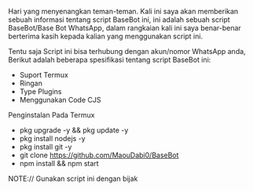   Hari yang menyenangkan teman-teman. Kali ini saya akan memberikan sebuah informasi tentang script BaseBot ini, ini adalah sebuah script BaseBot/Base Bot WhatsApp, dalam rangkaian kali ini saya benar-benar berterima kasih kepada kalian yang menggunakan script ini.

   Tentu saja Script ini bisa terhubung dengan akun/nomor WhatsApp anda, Berikut adalah beberapa spesifikasi tentang script BaseBot ini:

- Suport Termux
- Ringan
- Type Plugins
- Menggunakan Code CJS

Penginstalan Pada Termux
- pkg upgrade -y && pkg update -y
- pkg install nodejs -y
- pkg install git -y
- git clone      https://github.com/MaouDabi0/BaseBot
- npm install && npm start

NOTE:// Gunakan script ini dengan bijak
